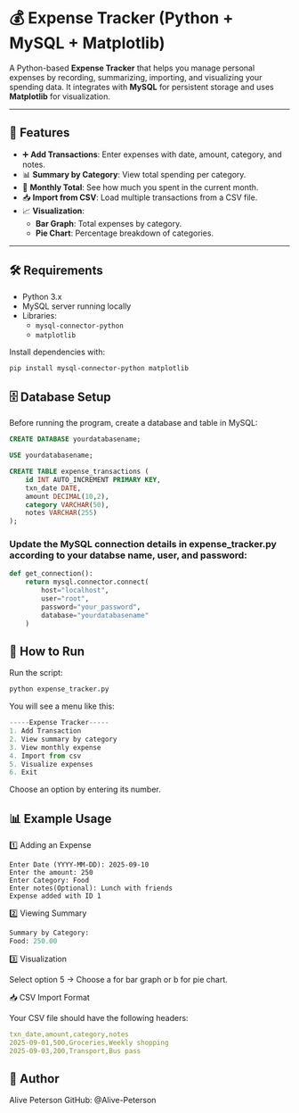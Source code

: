 # 💰 Expense Tracker (Python + MySQL + Matplotlib)

A Python-based **Expense Tracker** that helps you manage personal expenses by recording, summarizing, importing, and visualizing your spending data. It integrates with **MySQL** for persistent storage and uses **Matplotlib** for visualization.

---

## 📌 Features

- ➕ **Add Transactions**: Enter expenses with date, amount, category, and notes.  
- 📊 **Summary by Category**: View total spending per category.  
- 📅 **Monthly Total**: See how much you spent in the current month.  
- 📥 **Import from CSV**: Load multiple transactions from a CSV file.  
- 📈 **Visualization**:  
  - **Bar Graph**: Total expenses by category.  
  - **Pie Chart**: Percentage breakdown of categories.  

---

## 🛠 Requirements

- Python 3.x  
- MySQL server running locally  
- Libraries:  
  - `mysql-connector-python`  
  - `matplotlib`  

Install dependencies with:
```bash
pip install mysql-connector-python matplotlib
```

## 🗄️ Database Setup

Before running the program, create a database and table in MySQL:

```sql
CREATE DATABASE yourdatabasename;

USE yourdatabasename;

CREATE TABLE expense_transactions (
    id INT AUTO_INCREMENT PRIMARY KEY,
    txn_date DATE,
    amount DECIMAL(10,2),
    category VARCHAR(50),
    notes VARCHAR(255)
);
```
### Update the MySQL connection details in expense_tracker.py according to your databse name, user, and password:
```python
def get_connection():
    return mysql.connector.connect(
        host="localhost",
        user="root",
        password="your_password",
        database="yourdatabasename"
    )
```

## 🚀 How to Run

Run the script:
```python
python expense_tracker.py
```

You will see a menu like this:
```python
-----Expense Tracker-----
1. Add Transaction
2. View summary by category
3. View monthly expense
4. Import from csv
5. Visualize expenses
6. Exit
```
Choose an option by entering its number.

## 📊 Example Usage

1️⃣ Adding an Expense
```text
Enter Date (YYYY-MM-DD): 2025-09-10
Enter the amount: 250
Enter Category: Food
Enter notes(Optional): Lunch with friends
Expense added with ID 1
```
2️⃣ Viewing Summary
```python
Summary by Category:
Food: 250.00
```
3️⃣ Visualization

Select option 5 → Choose a for bar graph or b for pie chart.

📥 CSV Import Format

Your CSV file should have the following headers:
```yaml
txn_date,amount,category,notes
2025-09-01,500,Groceries,Weekly shopping
2025-09-03,200,Transport,Bus pass
```
## 👤 Author

Alive Peterson
GitHub: @Alive-Peterson
